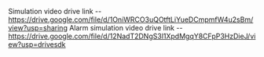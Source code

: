 Simulation video drive link -- https://drive.google.com/file/d/1OniWRCO3uQOtftLiYueDCmpmfW4u2sBm/view?usp=sharing
Alarm simulation video drive link -- https://drive.google.com/file/d/12NadT2DNgS3l1XpdMgqY8CFpP3HzDieJ/view?usp=drivesdk